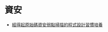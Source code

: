 # 資安

- [經得起原始碼資安弱點掃描的程式設計習慣培養](https://coolmandiary.blogspot.com/search/label/%E7%A8%8B%E5%BC%8F%E5%8E%9F%E5%A7%8B%E7%A2%BC%E8%B3%87%E5%AE%89%E5%BC%B1%E9%BB%9E%E6%8E%83%E7%9E%84)

